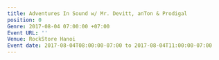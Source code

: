 ```yaml
---
title: Adventures In Sound w/ Mr. Devitt, anTon & Prodigal
position: 0
Genre: 2017-08-04 07:00:00 +07:00
Event URL: ''
Venue: RockStore Hanoi
Event date: 2017-08-04T08:00:00-07:00 to 2017-08-04T11:00:00-07:00
---
```


